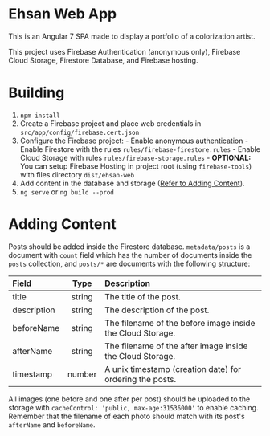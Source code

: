# Ehsan Web App

This is an Angular 7 SPA made to display a portfolio of a colorization artist.

This project uses Firebase Authentication (anonymous only), Firebase Cloud Storage, Firestore Database, and Firebase hosting.

# Building

  1. `npm install`
  2. Create a Firebase project and place web credentials in `src/app/config/firebase.cert.json`
  3. Configure the Firebase project:
    - Enable anonymous authentication
    - Enable Firestore with the rules `rules/firebase-firestore.rules`
    - Enable Cloud Storage with rules `rules/firebase-storage.rules`
    - **OPTIONAL:** You can setup Firebase Hosting in project root (using `firebase-tools`) with files directory `dist/ehsan-web`
  4. Add content in the database and storage ([Refer to Adding Content](#adding-content)).
  5. `ng serve` or `ng build --prod`

# Adding Content

Posts should be added inside the Firestore database. `metadata/posts` is a document with `count` field which has the number of documents inside the `posts` collection, and `posts/*` are documents with the following structure:

| Field | Type | Description |
|:------|:----:|:------------|
| title | string | The title of the post. |
| description | string | The description of the post. |
| beforeName | string | The filename of the before image inside the Cloud Storage. |
| afterName | string | The filename of the after image inside the Cloud Storage. |
| timestamp | number | A unix timestamp (creation date) for ordering the posts. |

All images (one before and one after per post) should be uploaded to the storage with `cacheControl: 'public, max-age:31536000'` to enable caching. Remember that the filename of each photo should match with its post's `afterName` and `beforeName`.
